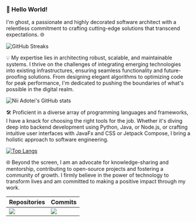 ### 🚀 Hello World! 

I'm ghost, a passionate and highly decorated software architect with a relentless commitment to crafting cutting-edge solutions that transcend expectations. 🌐

![GitHub Streaks](http://github-readme-streak-stats.herokuapp.com?user=niiadoteibrown&theme=dark&hide_border=true&card_width=800)

💡 My expertise lies in architecting robust, scalable, and maintainable systems. I thrive on the challenges of integrating emerging technologies into existing infrastructures, ensuring seamless functionality and future-proofing solutions. From designing elegant algorithms to optimizing code for peak performance, I'm dedicated to pushing the boundaries of what's possible in the digital realm.

![Nii Adotei's GitHub stats](https://github-readme-stats.vercel.app/api?username=niiadoteibrown&show_icons=true&theme=dark&card_width=800&border_radius=6)

🛠️ Proficient in a diverse array of programming languages and frameworks, I have a knack for choosing the right tools for the job. Whether it's diving deep into backend development using Python, Java, or Node.js, or crafting intuitive user interfaces with JavaFx and CSS or Jetpack Compose, I bring a holistic approach to software engineering.

[![Top Langs](https://github-readme-stats.vercel.app/api/top-langs/?username=niiadoteibrown&card_width=800&size_weight=0.5&count_weight=0&langs_count=7&theme=dark)](https://github.com/anuraghazra/github-readme-stats)

🌐 Beyond the screen, I am an advocate for knowledge-sharing and mentorship, contributing to open-source projects and fostering a community of growth. I firmly believe in the power of technology to transform lives and am committed to making a positive impact through my work.

| Repositories                                                                                                         | Commits                                                                                                                |
| -------------------------------------------------------------------------------------------------------------------- | ---------------------------------------------------------------------------------------------------------------------- |
| ![](https://github-profile-summary-cards.vercel.app/api/cards/repos-per-language?username=niiadoteibrown&theme=dark) | ![](https://github-profile-summary-cards.vercel.app/api/cards/most-commit-language?username=niiadoteibrown&theme=dark) |
